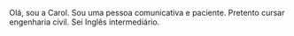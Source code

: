 Olá, sou a Carol.
Sou uma pessoa comunicativa e paciente.
Pretento cursar engenharia civil.
Sei Inglês intermediário.

<!---
Carol3015/Carol3015 is a ✨ special ✨ repository because its `README.md` (this file) appears on your GitHub profile.
You can click the Preview link to take a look at your changes.
--->

